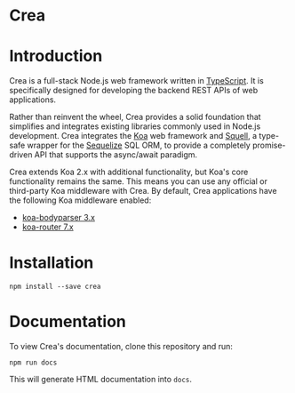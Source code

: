 # Crea

# Introduction

Crea is a full-stack Node.js web framework written in [TypeScript](http://typescript.org/). It is specifically
designed for developing the backend REST APIs of web applications.

Rather than reinvent the wheel, Crea provides a solid foundation that simplifies and integrates existing libraries
commonly used in Node.js development. Crea integrates the [Koa](http://koajs.com/) web framework and
[Squell](https://github.com/creativecuriositystudio/squell), a type-safe wrapper for the [Sequelize](http://docs.sequelizejs.com/en/latest/)
SQL ORM, to provide a completely promise-driven API that supports the async/await paradigm.

Crea extends Koa 2.x with additional functionality, but Koa's core functionality remains the same.
This means you can use any official or third-party Koa middleware with Crea. By default, Crea applications
have the following Koa middleware enabled:

* [koa-bodyparser 3.x](https://github.com/koajs/bodyparser)
* [koa-router 7.x](https://github.com/koajs/bodyparser)

# Installation

```
npm install --save crea
```

# Documentation

To view Crea's documentation, clone this repository and run:

```
npm run docs
```

This will generate HTML documentation into `docs`.

